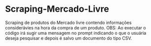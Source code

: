 # Scraping-Mercado-Livre
Scraping de produtos do Mercado livre contendo informações considerávies na hora da compra de um produto. OBS: Ao executar o código irá sugir uma mensagem no prompt indicando o que o usuária deseja pesquisar e depois é salvo um documento do tipo CSV.
